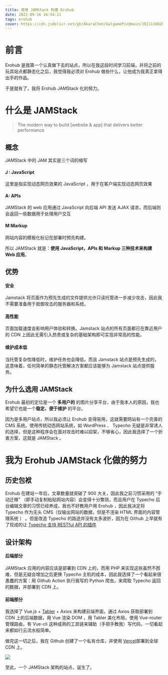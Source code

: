 ```yaml
---
title: 使用 JAMStack 构建 Erohub
date: 2021-09-16 16:54:11
tags: erohub
cover: https://cdn.jsdelivr.net/gh/AkaraChen/GalgamePic@main/20211108202153.png
---
```


# 前言 #

Erohub 是我第一个认真做下去的站点，所以在我这段时间学习前端，并将之前的玩具站点都静态化之后，我觉得我必须对 Erohub 做些什么，让他成为我真正拿得出手的作品。

于是就有了，我将 Erohub  JAMStack 化的努力。

<!--more-->


# 什么是 JAMStack #

> The modern way to build [website & app] that delivers better performance

## 概念 ##

JAMStack 中的 JAM 其实是三个词的缩写

#### J : JavaScript ####

这里是指实现动态网页效果的 JavaScript ，用于在客户端实现动态网页效果

#### A: APIs

JAMStack 的 web 应用通过  JavaScript 向后端 API 发送 AJAX 请求，而后端则会返回一些数据用于处理用户交互

#### M:Markup

网站内容的模板化标记在部署时预先构建。

所以 JAMStack 就是：**使用 JavaScript，APIs 和 Markup 三种技术来构建 Web 应用**。

## 优势 ##

#### 安全

Jamstack 将页面作为预先生成的文件提供允许只读托管进一步减少攻击，因此我不需要准备用于抵御攻击的服务器和系统。

#### 高性能

页面加载速度会影响用户体验和转换。Jamstack 站点的所有页面都已在靠近用户的 CDN 上因此无需引入昂贵或复杂的基础架构即可实现非常高的性能。

#### 维护成本低 ####

当托管复杂性降低时，维护任务也会降低。而且 Jamstack 站点是预先生成的，这意味着，任何简单的静态托管解决方案都应该能够为 Jamstack 站点提供服务。

## 为什么选用 JAMStack ##

Erohub 最初的定位是一个 **多用户的** 的图片分享平台，由于我本人的原因，我也希望它也是一个**稳定、便于维护** 的平台。

因为是多用户站点，所以我必须让 Erohub 变得易用，这就需要网站有一个完善的 CMS 系统。使用传统动态网站系统，如 WordPress 、 Typecho 无疑是非常诱人的选择，但是这种程序会在面对攻击时难以招架，不够省心，因此我选择了一个折衷方案，这就是  JAMStack 。

# 我为 Erohub JAMStack 化做的努力

## 历史包袱

Erohub 在建站一年后，文章数量就突破了 900 大关，因此我之前习惯采用的 “手动迁移” （即手动复制粘贴网站内容）会变得十分繁琐，而且用户在 Typecho 后台编辑文章的习惯已经养成，我也不好教用户用 Erohub ，因此我决定将 Typecho 作为无头 CMS（仅输出网站的数据，但是不渲染 HTML 界面的内容管理系统 ） 。但是改造 Typecho 的路途并没有太多波折，因为在 Github 上早就有了现成的让 [Typecho 支持 RESTful API 的插件](https://github.com/szj1006/typecho-api)

## 设计架构

#### 后端部分

JAMStack 应用的内容应该是部署到 CDN 上的，而用 PHP 来实现这些虽然不困难，但是无疑会增加之后更换 Typecho 主机的成本，因此我选择了一个看起来很愚蠢的方案：用 Github Action 执行我写的 Python 爬虫，来爬取 Typecho 返回的数据，并部署到 CDN 上。

#### 前端部分

我选择了 Vue.js + [Tabler](https://tabler.io/) + Axios 来构建前端界面，通过 Axios 获取部署到 CDN 上的后端数据，用 Vue 渲染 DOM ，用 Tabler 美化布局，使用 Vue-router 管理路由，有 Vue-cli 这种成熟的工具链来辅助（手把手教我）写代码，一切看起来都如行云流水般简单。

做完这一切之后，我在 Github 创建了一个私有仓库，并使用 [Vercel](https://vercel.com/)部署到全球 CDN 上。

![](https://cdn.jsdelivr.net/gh/AkaraChen/GalgamePic/20210916183950.png)

至此，一个 JAMStack 架构的站点，诞生了。
